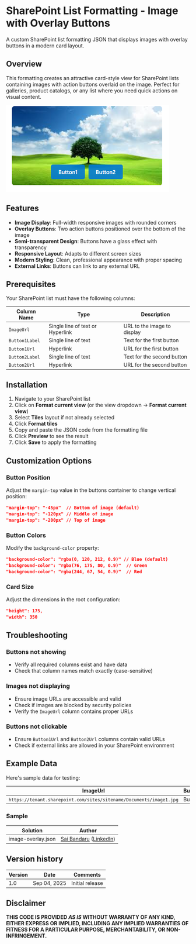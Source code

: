 # SharePoint List Formatting - Image with Overlay Buttons

A custom SharePoint list formatting JSON that displays images with overlay buttons in a modern card layout.

## Overview

This formatting creates an attractive card-style view for SharePoint lists containing images with action buttons overlaid on the image. Perfect for galleries, product catalogs, or any list where you need quick actions on visual content.

![screenshot of the sample](assets/screenshot.png)

## Features

- **Image Display**: Full-width responsive images with rounded corners
- **Overlay Buttons**: Two action buttons positioned over the bottom of the image
- **Semi-transparent Design**: Buttons have a glass effect with transparency
- **Responsive Layout**: Adapts to different screen sizes
- **Modern Styling**: Clean, professional appearance with proper spacing
- **External Links**: Buttons can link to any external URL

## Prerequisites

Your SharePoint list must have the following columns:

| Column Name | Type | Description |
|-------------|------|-------------|
| `ImageUrl` | Single line of text or Hyperlink | URL to the image to display |
| `Button1Label` | Single line of text | Text for the first button |
| `Button1Url` | Hyperlink | URL for the first button |
| `Button2Label` | Single line of text | Text for the second button |
| `Button2Url` | Hyperlink | URL for the second button |

## Installation

1. Navigate to your SharePoint list
2. Click on **Format current view** (or the view dropdown → **Format current view**)
3. Select **Tiles** layout if not already selected
4. Click **Format tiles**
5. Copy and paste the JSON code from the formatting file
6. Click **Preview** to see the result
7. Click **Save** to apply the formatting

## Customization Options

### Button Position
Adjust the `margin-top` value in the buttons container to change vertical position:
```json
"margin-top": "-45px"  // Bottom of image (default)
"margin-top": "-120px" // Middle of image
"margin-top": "-200px" // Top of image
```

### Button Colors
Modify the `background-color` property:
```json
"background-color": "rgba(0, 120, 212, 0.9)" // Blue (default)
"background-color": "rgba(76, 175, 80, 0.9)"  // Green
"background-color": "rgba(244, 67, 54, 0.9)"  // Red
```

### Card Size
Adjust the dimensions in the root configuration:
```json
"height": 175,
"width": 350 
```

## Troubleshooting

### Buttons not showing
- Verify all required columns exist and have data
- Check that column names match exactly (case-sensitive)

### Images not displaying
- Ensure image URLs are accessible and valid
- Check if images are blocked by security policies
- Verify the `ImageUrl` column contains proper URLs

### Buttons not clickable
- Ensure `Button1Url` and `Button2Url` columns contain valid URLs
- Check if external links are allowed in your SharePoint environment

## Example Data

Here's sample data for testing:

| ImageUrl| Button1Label | Button1Url | Button2Label | Button2Url |
|----------|--------------|------------|--------------|------------|
| `https://tenant.sharepoint.com/sites/sitename/Documents/image1.jpg`| Button1 | `https://example.com/button1` | Button2 | `https://example.com/button2` |

### Sample

Solution|Author
--------|---------
image-overlay.json | [Sai Bandaru](https://github.com/saiiiiiii) ([LinkedIn](https://www.linkedin.com/in/sai-bandaru-97a946153/))

## Version history

Version|Date|Comments
-------|----|--------
1.0|Sep 04, 2025|Initial release

## Disclaimer
**THIS CODE IS PROVIDED *AS IS* WITHOUT WARRANTY OF ANY KIND, EITHER EXPRESS OR IMPLIED, INCLUDING ANY IMPLIED WARRANTIES OF FITNESS FOR A PARTICULAR PURPOSE, MERCHANTABILITY, OR NON-INFRINGEMENT.**